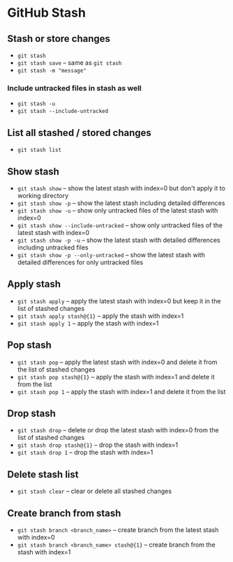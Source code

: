 # GitHub Stash

## Stash or store changes

- `git stash`
- `git stash save` – same as `git stash`
- `git stash -m "message"`

### Include untracked files in stash as well

- `git stash -u`
- `git stash --include-untracked`

## List all stashed / stored changes

- `git stash list`

## Show stash

- `git stash show` – show the latest stash with index=0 but don't apply it to working directory
- `git stash show -p` – show the latest stash including detailed differences
- `git stash show -u` – show only untracked files of the latest stash with index=0
- `git stash show --include-untracked` – show only untracked files of the latest stash with index=0
- `git stash show -p -u` – show the latest stash with detailed differences including untracked files
- `git stash show -p --only-untracked` – show the latest stash with detailed differences for only untracked files

## Apply stash

- `git stash apply` – apply the latest stash with index=0 but keep it in the list of stashed changes
- `git stash apply stash@{1}` – apply the stash with index=1
- `git stash apply 1` – apply the stash with index=1

## Pop stash

- `git stash pop` – apply the latest stash with index=0 and delete it from the list of stashed changes
- `git stash pop stash@{1}` – apply the stash with index=1 and delete it from the list
- `git stash pop 1` – apply the stash with index=1 and delete it from the list

## Drop stash

- `git stash drop` – delete or drop the latest stash with index=0 from the list of stashed changes
- `git stash drop stash@{1}` – drop the stash with index=1
- `git stash drop 1` – drop the stash with index=1

## Delete stash list

- `git stash clear` – clear or delete all stashed changes

## Create branch from stash

- `git stash branch <branch_name>` – create branch from the latest stash with index=0
- `git stash branch <branch_name> stash@{1}` – create branch from the stash with index=1
